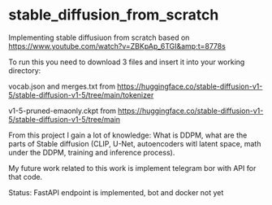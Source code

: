 # stable_diffusion_from_scratch
Implementing stable diffusiuon from scratch based on https://www.youtube.com/watch?v=ZBKpAp_6TGI&amp;t=8778s

To run this you need to download 3 files and insert it into your working directory:

vocab.json and merges.txt from https://huggingface.co/stable-diffusion-v1-5/stable-diffusion-v1-5/tree/main/tokenizer

v1-5-pruned-emaonly.ckpt from https://huggingface.co/stable-diffusion-v1-5/stable-diffusion-v1-5/tree/main

From this project I gain a lot of knowledge: What is DDPM, what are the parts of Stable diffusion (CLIP, U-Net, autoencoders witl latent space, math under the DDPM, training and inference process).

My future work related to this work is implement telegram bor with API for that code.

Status: FastAPI endpoint is implemented, bot and docker not yet
